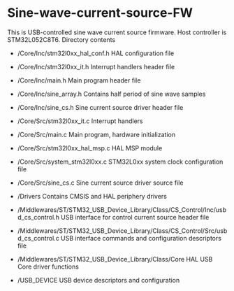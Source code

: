 # Sine-wave-current-source-FW
This is USB-controlled sine wave current source firmware. Host controller is STM32L052C8T6.
Directory contents 
  - /Core/Inc/stm32l0xx_hal_conf.h                                                      HAL configuration file
  - /Core/Inc/stm32l0xx_it.h                                                            Interrupt handlers header file
  - /Core/Inc/main.h                                                                    Main program header file  
  - /Core/Inc/sine_array.h                                                              Contains half period of sine wave samples
  - /Core/Inc/sine_cs.h                                                                 Sine current source driver header file
  
  - /Core/Src/stm32l0xx_it.c                                                            Interrupt handlers
  - /Core/Src/main.c                                                                    Main program, hardware initialization
  - /Core/Src/stm32l0xx_hal_msp.c                                                       HAL MSP module
  - /Core/Src/system_stm32l0xx.c                                                        STM32L0xx system clock configuration file
  - /Core/Src/sine_cs.c                                                                 Sine current source driver source file
  
  - /Drivers                                                                            Contains CMSIS and HAL periphery drivers

  - /Middlewares/ST/STM32_USB_Device_Library/Class/CS_Control/Inc/usbd_cs_control.h     USB interface for control current source header file
  - /Middlewares/ST/STM32_USB_Device_Library/Class/CS_Control/Src/usbd_cs_control.c     USB interface commands and configuration descriptors file
  - /Middlewares/ST/STM32_USB_Device_Library/Class/Core                                 HAL USB Core driver functions

  - /USB_DEVICE                                                                         USB device descriptors and configuration
  
  
  
  
  
